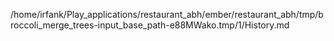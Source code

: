 /home/irfank/Play_applications/restaurant_abh/ember/restaurant_abh/tmp/broccoli_merge_trees-input_base_path-e88MWako.tmp/1/History.md